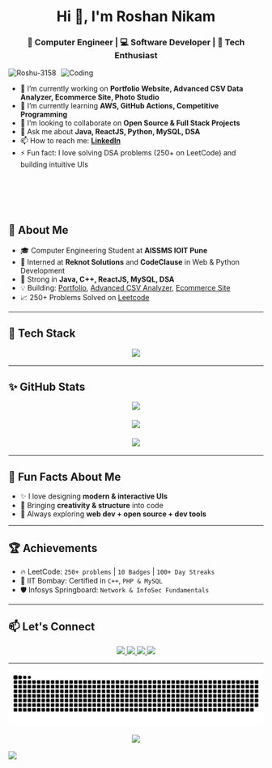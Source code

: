 <h1 align="center">Hi 👋, I'm Roshan Nikam</h1>
<h3 align="center">🚀 Computer Engineer | 💻 Software Developer | 🌟 Tech Enthusiast</h3>

<img align="right" alt="Coding" width="400" src="https://cdn.dribbble.com/users/1162077/screenshots/3848914/programmer.gif">

<p align="left"> <img src="https://komarev.com/ghpvc/?username=Roshu-3158&label=Profile%20views&color=0e75b6&style=flat" alt="Roshu-3158" /> </p>

- 🔭 I’m currently working on **Portfolio Website, Advanced CSV Data Analyzer, Ecommerce Site, Photo Studio**
- 🌱 I’m currently learning **AWS, GitHub Actions, Competitive Programming**
- 👯 I’m looking to collaborate on **Open Source & Full Stack Projects**
- 💬 Ask me about **Java, ReactJS, Python, MySQL, DSA**
- 📫 How to reach me: **[LinkedIn](https://www.linkedin.com/in/roshan-nikam-15549b224/)**
- ⚡ Fun fact: I love solving DSA problems (250+ on LeetCode) and building intuitive UIs

<br> <br>
---

## 🚀 About Me

- 🎓 Computer Engineering Student at **AISSMS IOIT Pune**
- 💼 Interned at **Reknot Solutions** and **CodeClause** in Web & Python Development
- 🧠 Strong in **Java, C++, ReactJS, MySQL, DSA**
- 💡 Building: [Portfolio](https://github.com/Roshu-3158/My_Portfolio), [Advanced CSV Analyzer](https://github.com/Roshu-3158/Advanced-CSV-Data-Analyzer), [Ecommerce Site](https://github.com/Roshu-3158/Ecomerece-website)
- 📈 250+ Problems Solved on [Leetcode](https://leetcode.com/roshandnikam3158/)

---

## 🔧 Tech Stack

<p align="center">
  <img src="https://skillicons.dev/icons?i=java,cpp,python,html,css,js,react,mysql,bootstrap,git,github,aws" />
</p>

---

## ✨ GitHub Stats

<div align="center">
  <img src="https://github-readme-stats.vercel.app/api?username=Roshu-3158&show_icons=true&theme=react&hide_border=true&border_radius=20" /> <br><br>
  <img src="https://github-readme-stats.vercel.app/api/top-langs/?username=Roshu-3158&layout=compact&theme=react&hide_border=true&border_radius=20" /> <br><br>
  <img src="https://github-readme-streak-stats.herokuapp.com/?user=Roshu-3158&theme=react&hide_border=true&border_radius=20" /> <br>
</div>

---

## 🌈 Fun Facts About Me

- ✨ I love designing **modern & interactive UIs**
- 💖 Bringing **creativity & structure** into code
- 🧁 Always exploring **web dev + open source + dev tools**

---


## 🏆 Achievements

- 🔥 LeetCode: `250+ problems` | `10 Badges` | `100+ Day Streaks`
- 🥇 IIT Bombay: Certified in `C++`, `PHP & MySQL`
- 🛡️ Infosys Springboard: `Network & InfoSec Fundamentals`

---

## 📫 Let's Connect

<p align="center">
  <a href="https://www.linkedin.com/in/roshan-nikam-15549b224/" target="_blank">
    <img src="https://img.shields.io/badge/LinkedIn-0A66C2?style=for-the-badge&logo=linkedin&logoColor=white" />
  </a>
  <a href="mailto:roshanaissmsioit70@gmail.com">
    <img src="https://img.shields.io/badge/Gmail-EA4335?style=for-the-badge&logo=gmail&logoColor=white" />
  </a>
  <a href="https://leetcode.com/roshandnikam3158/">
    <img src="https://img.shields.io/badge/LeetCode-FFA116?style=for-the-badge&logo=leetcode&logoColor=black" />
  </a>
  <a href="https://www.hackerrank.com/roshandnikam3158">
    <img src="https://img.shields.io/badge/HackerRank-2EC866?style=for-the-badge&logo=HackerRank&logoColor=white" />
  </a>
</p>

---

<!-- CONTRIBUTION SNAKE -->

<div align="center">
<picture>
  <source media="(prefers-color-scheme: dark)" srcset="https://raw.githubusercontent.com/platane/snk/output/github-contribution-grid-snake-dark.svg" />
  <source media="(prefers-color-scheme: light)" srcset="https://raw.githubusercontent.com/platane/snk/output/github-contribution-grid-snake.svg" />
  <img alt="github contribution grid snake animation" src="https://raw.githubusercontent.com/platane/snk/output/github-contribution-grid-snake.svg" />
</picture>
</div>




<p align="center">
  <img src="https://capsule-render.vercel.app/api?type=waving&height=150&section=footer&color=gradient" />
</p>

<img src="https://www.animatedimages.org/data/media/562/animated-line-image-0184.gif" width="1920" />



